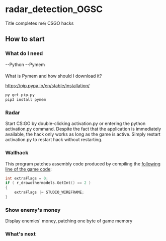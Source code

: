 # radar_detection_OGSC
Title completes me\\
CSGO hacks 
## How to start

### What do I need 
--Python
--Pymem
####
What is Pymem and how should I download it?

https://pip.pypa.io/en/stable/installation/

```python
py get-pip.py
pip3 install pymem
```
### Radar 
Start CS:GO by double-clicking activation.py or entering the python activation.py command. Despite the fact that the application is immediately available, the hack only works as long as the game is active. Simply restart activation.py to restart hack without restarting.

### Wallhack
This program patches assembly code produced by compiling the [following line of the game code](https://github.com/ValveSoftware/source-sdk-2013/blob/0d8dceea4310fde5706b3ce1c70609d72a38efdf/mp/src/game/client/c_baseanimating.cpp#L3149):
```cpp
int extraFlags = 0;
if ( r_drawothermodels.GetInt() == 2 )
{	
    extraFlags |= STUDIO_WIREFRAME;	
}
```
### Show enemy's money
Display enemies' money, patching one byte of game memory

### What's next

